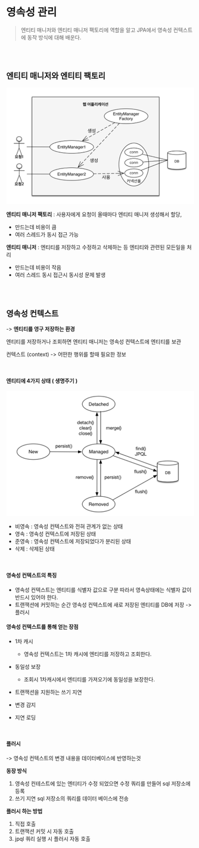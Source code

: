 # 영속성 관리

> 엔티티 매니저와 엔티티 매니저 팩토리에 역할을 알고  JPA에서 영속성 컨텍스트에 동작 방식에 대해 배운다. 

<br/>

<br/>

## 엔티티 매니저와 엔티티 팩토리

![엔티티 매니저 팩토리와 엔티티 매니저](./image/1.png)

**엔티티 매니저 팩토리** : 사용자에게 요청이 올때마다 엔티티 매니저 생성해서 할당, 

- 만드는데 비용이 큼
- 여러 스레드가 동시 접근 가능

**엔티티 매니저** : 엔티티를 저장하고 수정하고 삭제하는 등 엔티티와 관련된 모든일을 처리

- 만드는데 비용이 작음
- 여러 스레드 동시 접근시 동시성 문제 발생

<br/>

<br/>

## 영속성 컨텍스트

-> **엔티티를 영구 저장하는 환경**

엔티티를 저장하거나 조회하면 엔티티 매니저는 영속성 컨텍스트에 엔티티를 보관

컨텍스트 (context) -> 어떤한 행위를 할때 필요한 정보

<br/>

#### 엔티티에 4가지 상태 ( 생명주기 )

![엔티티에 4가지 상태](./image/2.png)

- 비영속 : 영속성 컨텍스트와 전혀 관계가 없는 상태
- 영속 : 영속성 컨텍스트에 저장된 상태
- 준영속 : 영속성 컨텍스트에 저장되었다가 분리된 상태
- 삭제 : 삭제된 상태

<br/>

#### 영속성 컨텍스트의 특징

- 영속성 컨텍스트는 엔티티를 식별자 값으로 구분 따라서 영속상태에는 식별자 값이 반드시 있어야 한다.
- 트랜잭션에 커밋하는 순간 영속성 컨텍스트에 새로 저장된 엔티티를 DB에 저장 -> 플러시

#### 영속성 컨텍스트를 통해 얻는 장점

- 1차 캐시 
  - 영속성 컨텍스트는 1차 캐시에 엔티티를 저장하고 조회한다.

- 동일성 보장
  - 조회시 1차캐시에서 엔티티를 가져오기에 동일성을 보장한다. 

- 트랜잭션을 지원하는 쓰기 지연
- 변경 감지
- 지연 로딩

<br/>

#### 플러시

-> 영속성 컨텍스트의 변경 내용을 데이터베이스에 반영하는것

**동장 방식**

1. 영속성 컨테스트에 있는 엔티티가 수정 되었으면 수정 쿼리를 만들어 sql 저장소에 등록
2. 쓰기 지연 sql 저장소의 쿼리를 데이터 베이스에 전송

**플러시 하는 방법**

1. 직접 호출
2. 트랜잭션 커밋 시 자동 호출
3. jpql 쿼리 실행 시 플러시 자동 호출
